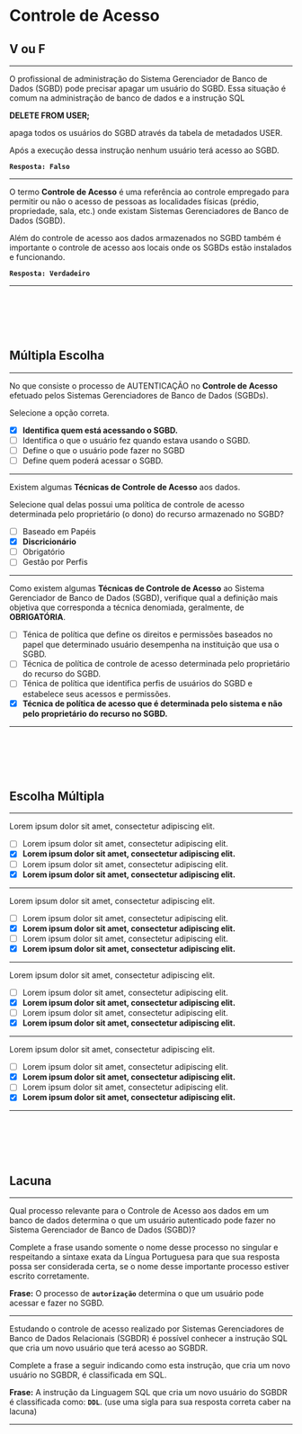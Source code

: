 # Controle de Acesso

## V ou F
---
O profissional de administração do Sistema Gerenciador de Banco de Dados (SGBD) pode precisar apagar um usuário do SGBD.
 Essa situação é comum na administração de banco de dados e a instrução SQL
 
**DELETE FROM USER;**
 
  apaga todos os usuários do SGBD através da tabela de metadados USER.
 
Após a execução dessa instrução nenhum usuário terá acesso ao SGBD. 

**```Resposta: Falso```**

---
O termo **Controle de Acesso** é uma referência ao controle empregado para permitir ou não o acesso de pessoas as localidades físicas (prédio, propriedade, sala, etc.) onde existam Sistemas Gerenciadores de Banco de Dados (SGBD).
 
 
Além do controle de acesso aos dados armazenados no SGBD também é importante o controle de acesso aos locais onde os SGBDs estão instalados e funcionando. 

**```Resposta: Verdadeiro ```**

---

<br/>
<br/>
<br/>
<br/>






## Múltipla Escolha
---
No que consiste o processo de AUTENTICAÇÃO no **Controle de Acesso** efetuado pelos Sistemas Gerenciadores de Banco de Dados (SGBDs).
 
Selecione a opção correta. 
 
- [x] **Identifica quem está acessando o SGBD.**     
- [ ] Identifica o que o usuário fez quando estava usando o SGBD.     
- [ ] Define o que o usuário pode fazer no SGBD     
- [ ] Define quem poderá acessar o SGBD.     

---
Existem algumas **Técnicas de Controle de Acesso** aos dados.
 
Selecione qual delas possui uma política de controle de acesso determinada pelo proprietário (o dono) do recurso armazenado no SGBD?
 
- [ ] Baseado em Papéis     
- [x] **Discricionário**   
- [ ] Obrigatório     
- [ ] Gestão por Perfis  

---
Como existem algumas **Técnicas de Controle de Acesso** ao Sistema Gerenciador de Banco de Dados (SGBD), verifique qual a definição mais objetiva que corresponda a técnica denomiada, geralmente, de **OBRIGATÓRIA**. 
 
- [ ] Ténica de política que define os direitos e permissões baseados no papel que determinado usuário desempenha na instituição que usa o SGBD.     
- [ ] Técnica de política de controle de acesso determinada pelo proprietário do recurso do SGBD.     
- [ ] Ténica de política que identifica perfis de usuários do SGBD e estabelece seus acessos e permissões.     
- [x] **Técnica de política de acesso que é determinada pelo sistema e não pelo proprietário do recurso no SGBD.** 

---

<br/>
<br/>
<br/>
<br/>







## Escolha Múltipla
---
Lorem ipsum dolor sit amet, consectetur adipiscing elit.

- [ ] Lorem ipsum dolor sit amet, consectetur adipiscing elit.
- [x] **Lorem ipsum dolor sit amet, consectetur adipiscing elit.**
- [ ] Lorem ipsum dolor sit amet, consectetur adipiscing elit.
- [x] **Lorem ipsum dolor sit amet, consectetur adipiscing elit.** 

---
Lorem ipsum dolor sit amet, consectetur adipiscing elit.

- [ ] Lorem ipsum dolor sit amet, consectetur adipiscing elit.
- [x] **Lorem ipsum dolor sit amet, consectetur adipiscing elit.**
- [ ] Lorem ipsum dolor sit amet, consectetur adipiscing elit.
- [x] **Lorem ipsum dolor sit amet, consectetur adipiscing elit.** 

---
Lorem ipsum dolor sit amet, consectetur adipiscing elit.

- [ ] Lorem ipsum dolor sit amet, consectetur adipiscing elit.
- [x] **Lorem ipsum dolor sit amet, consectetur adipiscing elit.**
- [ ] Lorem ipsum dolor sit amet, consectetur adipiscing elit.
- [x] **Lorem ipsum dolor sit amet, consectetur adipiscing elit.** 

---
Lorem ipsum dolor sit amet, consectetur adipiscing elit.

- [ ] Lorem ipsum dolor sit amet, consectetur adipiscing elit.
- [x] **Lorem ipsum dolor sit amet, consectetur adipiscing elit.**
- [ ] Lorem ipsum dolor sit amet, consectetur adipiscing elit.
- [x] **Lorem ipsum dolor sit amet, consectetur adipiscing elit.** 

---

<br/>
<br/>
<br/>
<br/>




## Lacuna
---
Qual processo relevante para o Controle de Acesso aos dados em um banco de dados determina o que um usuário autenticado pode fazer no Sistema Gerenciador de Banco de Dados (SGBD)?
 
Complete a frase usando somente o nome desse processo no singular e respeitando a sintaxe exata da Língua Portuguesa para que sua resposta possa ser considerada certa, se o nome desse importante processo estiver escrito corretamente. 
 
**Frase:** 	O processo de **```autorização```** determina o que um usuário pode acessar e fazer no SGBD. 

---
Estudando o controle de acesso realizado por Sistemas Gerenciadores de Banco de Dados Relacionais (SGBDR) é possível conhecer a instrução SQL que cria um novo usuário que terá acesso ao SGBDR.
 
Complete a frase a seguir indicando como esta instrução, que cria um novo usuário no SGBDR, é  classificada em SQL.  

**Frase:** 	A instrução da Linguagem SQL que cria um novo usuário do SGBDR é classificada como:  **```DDL```**. (use uma sigla para sua resposta correta caber na lacuna) 

---




